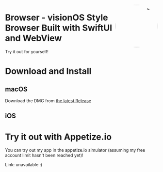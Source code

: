 <p align="right">
  <img align="right" height="140" src="https://github.com/user-attachments/assets/29628529-9634-4527-89af-87d0a61091cd" alt="Logo" style="float: right; border-radius: 1000px;"/>
</p>

<h1 align="left">Browser - visionOS Style Browser Built with SwiftUI and WebView</h1>

Try it out for yourself!

# Download and Install

## macOS
Download the DMG from [the latest Release](https://github.com/timi2506/Browser/releases/latest)
## iOS

# Try it out with Appetize.io
You can try out my app in the appetize.io simulator (assuming my free account limit hasn't been reached yet)! 

Link: unavailable :(
